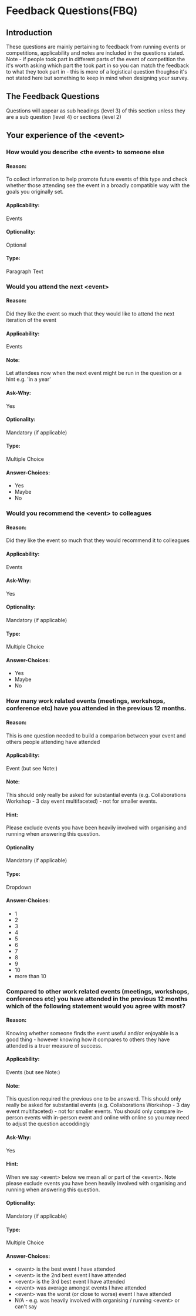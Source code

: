 # Feedback Questions(FBQ)

## Introduction
These questions are mainly pertaining to feedback from running events or competitions, applicability and notes are included in the questions stated. Note - if people took part in different parts of the event of competition the it's worth asking which part the took part in so you can match the feedback to what they took part in - this is more of a logistical question thoughso it's not stated here but something to keep in mind when designing your survey.

## The Feedback Questions
Questions will appear as sub headings (level 3) of this section unless they are a sub question (level 4) or sections (level 2)

## Your experience of the \<event\>

### How would you describe \<the event\> to someone else

#### Reason:
To collect information to help promote future events of this type and check whether those attending see the event in a broadly compatible way with the goals you originally set.

#### Applicability:
Events

#### Optionality:
Optional
 
#### Type:
Paragraph Text

### Would you attend the next \<event\>

#### Reason:
Did they like the event so much that they would like to attend the next iteration of the event

#### Applicability:
Events

#### Note:
Let attendees now when the next event might be run in the question or a hint e.g. 'in a year'

#### Ask-Why:
Yes

#### Optionality:
Mandatory (if applicable)

#### Type:
Multiple Choice

#### Answer-Choices:
* Yes
* Maybe
* No


### Would you recommend the \<event\> to colleagues

#### Reason:
Did they like the event so much that they would recommend it to colleagues

#### Applicability:
Events

#### Ask-Why:
Yes

#### Optionality:
Mandatory (if applicable)

#### Type:
Multiple Choice

#### Answer-Choices:
* Yes
* Maybe
* No

### How many work related events (meetings, workshops, conference etc) have you attended in the previous 12 months.

#### Reason:
This is one question needed to build a comparion between your event and others people attending have attended

#### Applicability:
Event (but see Note:)

#### Note:
This should only really be asked for substantial events (e.g. Collaborations Workshop - 3 day event multifaceted) - not for smaller events.

#### Hint:
Please exclude events you have been heavily involved with organising and running when answering this question.

#### Optionality
Mandatory (if applicable)

#### Type:
Dropdown

#### Answer-Choices:
* 1
* 2
* 3
* 4
* 5
* 6
* 7
* 8
* 9
* 10
* more than 10

### Compared to other work related events (meetings, workshops, conferences etc) you have attended in the previous 12 months which of the following statement would you agree with most?

#### Reason:
Knowing whether someone finds the event useful and/or enjoyable is a good thing - however knowing how it compares to others they have attended is a truer measure of success.

#### Applicability:
Events (but see Note:)

#### Note:
This question required the previous one to be answerd. This should only really be asked for substantial events (e.g. Collaborations Workshop - 3 day event multifaceted) - not for smaller events. You should only compare in-person events with in-person event and online with online so you may need to adjust the question accoddingly

#### Ask-Why:
Yes

#### Hint:
When we say \<event\> below we mean all or part of the \<event\>. Note please exclude events you have been heavily involved with organising and running when answering this question.

#### Optionality:
Mandatory (if applicable)

#### Type:
Multiple Choice

#### Answer-Choices:
* \<event\> is the best event I have attended
* \<event\> is the 2nd best event I have attended
* \<event\> is the 3rd best event I have attended
* \<event\> was average amongst events I have attended
* \<event\> was the worst (or close to worse) event I have attended
* N/A - e.g. was heavily involved with organising / running \<event\> or can't say















































